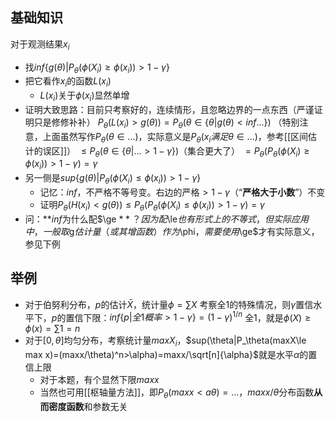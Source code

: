 ## 基础知识
对于观测结果$x_i$
- 找$inf \{g(\theta)|P_\theta(\phi(X_i)\ge \phi(x_i))>1-\gamma\}$
- 把它看作$x_i$的函数$L(x_i)$
  - $L(x_i)$关于$\phi(x_i)$显然单增
- 证明大致思路：目前只考察好的，连续情形，且忽略边界的一点东西（严谨证明只是修修补补）
$P_\theta(L(x_i)>g(\theta))=P_\theta(\theta\in \{\theta|g(\theta)<inf...\})$
（特别注意，上面虽然写作$P_\theta(\theta\in ...)$，实际意义是$P_\theta(x_i满足\theta\in ...)$，参考[[区间估计的误区]]）
$\le P_\theta(\theta\in \{\theta|...>1-\gamma\})$（集合更大了）
$=P_\theta(P_\theta(\phi(X_i)\ge \phi(x_i))>1-\gamma)=\gamma$
- 另一侧是$sup\{g(\theta)|P_\theta(\phi(X_i)\le \phi(x_i))>1-\gamma\}$
  - 记忆：$inf$，不严格不等号变。右边的严格$>1-\gamma$（“**严格大于小数**”）不变
  - 证明$P_\theta(H(x_i)<g(\theta))\le P_\theta(P_\theta(\phi(X_i)\le \phi(x_i))>1-\gamma)=\gamma$
- 问：**$inf$为什么配$\ge $**？因为配$\le$也有形式上的不等式，但实际应用中，一般取$g$估计量（或其增函数）作为$\phi$，需要使用$\ge$才有实际意义，参见下例
## 举例
- 对于伯努利分布，$p$的估计$\bar X$，统计量$\phi = \sum X$
考察全1的特殊情况，则$\gamma$置信水平下，$p$的置信下限：$inf\{p|全1概率>1-\gamma\}=(1-\gamma)^{1/n}$
全1，就是$\phi(X)\ge \phi(x)=\sum 1=n$
- 对于$[0,\theta]$均匀分布，考察统计量$maxX_i$，$sup(\theta|P_\theta(maxX\le max x)=(maxx/\theta)^n>\alpha)=maxx/\sqrt[n]{\alpha}$就是水平$\alpha$的置信上限
  - 对于本题，有个显然下限$maxx$
  - 当然也可用[[枢轴量方法]]，即$P_\theta(maxx<a\theta)=...$，$maxx/\theta$分布函数**从而密度函数**和参数无关